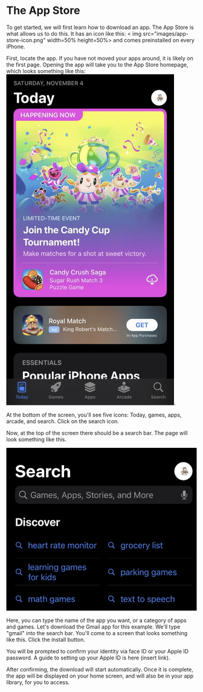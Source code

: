 # The App Store

To get started, we will first learn how to download an app. The App Store is what allows us to do this. It has an icon like this: 
< img src="images/app-store-icon.png" width=50% height=50%>
and comes preinstalled on every iPhone. 

First, locate the app. If you have not moved your apps around, it is likely on the first page. Opening the app will take you to the App Store homepage, which looks something like this: 
![App Store Homepage](images/app-store-homepage.png).

At the bottom of the screen, you'll see five icons: Today, games, apps, arcade, and search. Click on the search icon.

Now, at the top of the screen there should be a search bar. The page will look something like this. 

![App Store Search Page](images/app-store-search-page.png)

Here, you can type the name of the app you want, or a category of apps and games. Let's download the Gmail app for this example. We'll type "gmail" into the search bar. You'll come to a screen that looks something like this. Click the install button.

You will be prompted to confirm your identity via face ID or your Apple ID password. A guide to setting up your Apple ID is here (insert link). 

After confirming, the download will start automatically. Once it is complete, the app will be displayed on your home screen, and will also be in your app library, for you to access. 
